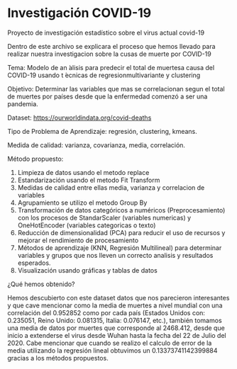 # Investigación COVID-19
 Proyecto de investigación estadístico sobre el virus actual covid-19

Dentro de este archivo se explicara el proceso que hemos llevado para realizar nuestra investigacion sobre la cusas de muerte por COVID-19

Tema: Modelo de an ́alisis para predecir el total de muertesa causa del COVID-19 usando t ́ecnicas de regresionmultivariante y clustering

Objetivo: Determinar las variables que mas se correlacionan segun el total de muertes por países desde que la enfermedad comenzó a ser una pandemia.

Dataset: https://ourworldindata.org/covid-deaths

Tipo de Problema de Aprendizaje: regresión, clustering, kmeans.

Medida de calidad: varianza, covarianza, media, correlación.

Método propuesto:

1. Limpieza de datos usando el metodo replace
2. Estandarización usando el metodo Fit Transform
3. Medidas de calidad entre ellas media, varianza y correlacion de variables
4. Agrupamiento se utilizo el metodo Group By
5. Transformación de datos categóricos a numéricos (Preprocesamiento) con los procesos de StandarScaler (variables numericas) y OneHotEncoder (variables categoricas o texto)
6. Reducción de dimensionalidad (PCA) para reducir el uso de recursos y mejorar el rendimiento de procesamiento
7. Métodos de aprendizaje (KNN, Regresión Multilineal) para determinar variables y grupos que nos lleven un correcto analisis y resultados esperados.
8. Visualización usando gráficas y tablas de datos

¿Qué hemos obtenido?

Hemos descubierto con este dataset datos que nos parecieron interesantes y que cave mencionar como la media de muertes a nivel mundial con una correlación del 0.952852 como por cada país (Estados Unidos con: 0.235051, Reino Unido: 0.081315, Italia: 0.076147, etc.), también tomamos una media de datos por muertes que corresponde al 2468.412, desde que inicio a extenderse el virus desde Wuhan hasta la fecha del 22 de Julio del 2020. Cabe mencionar que cuando se realizo el calculo de error de la media utilizando la regresión lineal obtuvimos un 0.13373741142399884 gracias a los métodos propuestos.
